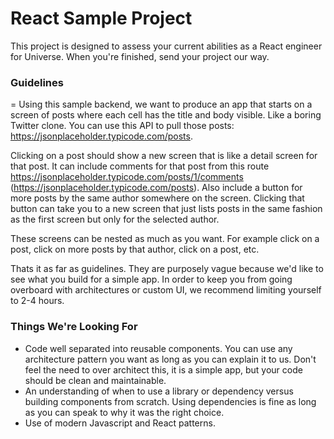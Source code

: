 # React Sample Project

This project is designed to assess your current abilities as a React engineer for Universe. When you're finished, send your project our way.

### Guidelines
=
Using this sample backend, we want to produce an app that starts on a screen of posts where each cell has the title and body visible. Like a boring Twitter clone. You can use this API to pull those posts: https://jsonplaceholder.typicode.com/posts.

Clicking on a post should show a new screen that is like a detail screen for that post. It can include comments for that post from this route https://jsonplaceholder.typicode.com/posts/1/comments (https://jsonplaceholder.typicode.com/posts). Also include a button for more posts by the same author somewhere on the screen. Clicking that button can take you to a new screen that just lists posts in the same fashion as the first screen but only for the selected author.

These screens can be nested as much as you want. For example click on a post, click on more posts by that author, click on a post, etc.

Thats it as far as guidelines. They are purposely vague because we'd like to see what you build for a simple app. In order to keep you from going overboard with architectures or custom UI, we recommend limiting yourself to 2-4 hours.

### Things We're Looking For

- Code well separated into reusable components. You can use any architecture pattern you want as long as you can explain it to us. Don't feel the need to over architect this, it is a simple app, but your code should be clean and maintainable.
- An understanding of when to use a library or dependency versus building components from scratch. Using dependencies is fine as long as you can speak to why it was the right choice.
- Use of modern Javascript and React patterns.